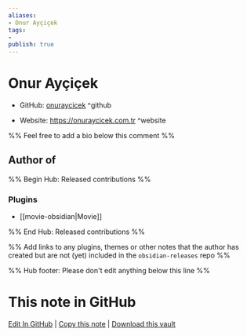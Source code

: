 ```yaml
---
aliases:
- Onur Ayçiçek
tags:
- 
publish: true
---
```


# Onur Ayçiçek

- GitHub: [onuraycicek](https://github.com/onuraycicek/) ^github
<!-- - Discord: `@` ^discord-->
- Website: <https://onuraycicek.com.tr> ^website
<!-- - [[Publish sites|Publish site]]: <https://> ^publish-->

%% Feel free to add a bio below this comment %%


## Author of

%% Begin Hub: Released contributions %%
### Plugins
- [[movie-obsidian|Movie]]

%% End Hub: Released contributions %%

%% Add links to any plugins, themes or other notes that the author has created but are not (yet) included in the `obsidian-releases` repo %%

<!--
### Unlisted plugins
-->

<!--
### Others
-->

<!--
## Sponsor this author
-->

<!-- - [[GitHub sponsors]]: [Sponsor @onuraycicek on GitHub Sponsors](https://github.com/sponsors/onuraycicek) ^github-sponsor-->
<!-- - [[Buy me a coffee]]: <https://> ^buy-me-a-coffee-->
<!-- - [[PayPal]]: <https://> ^paypal-->
<!-- - [[Patreon]]: <https://> ^patreon-->

<!--
## Follow this author
-->

<!-- - [[YouTube Channels|On YouTube]]: <https://> ^youtube-->
<!-- - Twitter: <https://> ^twitter-->
<!-- - ... -->

%% Hub footer: Please don't edit anything below this line %%

# This note in GitHub

<span class="git-footer">[Edit In GitHub](https://github.dev/obsidian-community/obsidian-hub/blob/main/01%20-%20Community/People/onuraycicek.md "git-hub-edit-note") | [Copy this note](https://raw.githubusercontent.com/obsidian-community/obsidian-hub/main/01%20-%20Community/People/onuraycicek.md "git-hub-copy-note") | [Download this vault](https://github.com/obsidian-community/obsidian-hub/archive/refs/heads/main.zip "git-hub-download-vault") </span>
